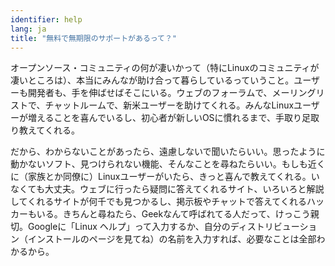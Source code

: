```yaml
---
identifier: help
lang: ja
title: "無料で無期限のサポートがあるって？"
---
```


オープンソース・コミュニティの何が凄いかって（特にLinuxのコミュニティが凄いところは）、本当にみんなが助け合って暮らしているっていうこと。ユーザーも開発者も、手を伸ばせばそこにいる。ウェブのフォーラムで、メーリングリストで、チャットルームで、新米ユーザーを助けてくれる。みんなLinuxユーザーが増えることを喜んでいるし、初心者が新しいOSに慣れるまで、手取り足取り教えてくれる。

だから、わからないことがあったら、遠慮しないで聞いたらいい。思ったように動かないソフト、見つけられない機能、そんなことを尋ねたらいい。もしも近くに（家族とか同僚に）Linuxユーザーがいたら、きっと喜んで教えてくれる。いなくても大丈夫。ウェブに行ったら疑問に答えてくれるサイト、いろいろと解説してくれるサイトが何千でも見つかるし、掲示板やチャットで答えてくれるハッカーもいる。きちんと尋ねたら、Geekなんて呼ばれてる人だって、けっこう親切。Googleに「Linux ヘルプ」って入力するか、自分のディストリビューション（インストールのページを見てね）の名前を入力すれば、必要なことは全部わかるから。




